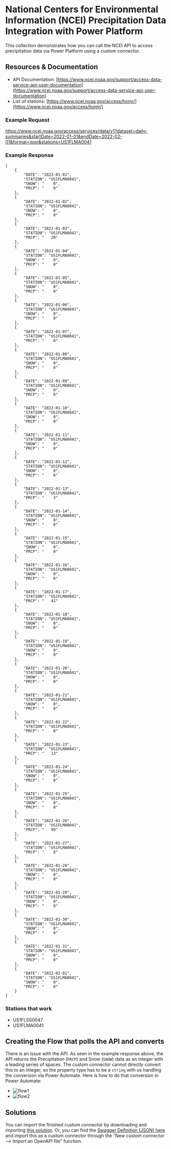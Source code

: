 # National Centers for Environmental Information (NCEI) Precipitation Data Integration with Power Platform
This collection demonstrates how you can call the NCEI API to access precipitation data via Power Platform using a custom connector.

## Resources & Documentation
- API Documentation: [https://www.ncei.noaa.gov/support/access-data-service-api-user-documentation](https://www.ncei.noaa.gov/support/access-data-service-api-user-documentation)
- List of stations: [https://www.ncei.noaa.gov/access/homr/](https://www.ncei.noaa.gov/access/homr/)

### Example Request
https://www.ncei.noaa.gov/access/services/data/v1?dataset=daily-summaries&startDate=2022-01-01&endDate=2022-02-01&format=json&stations=US1FLMA0041

### Example Response
```
[
    {
        "DATE": "2022-01-01",
        "STATION": "US1FLMA0041",
        "SNOW": "    0",
        "PRCP": "    0"
    },
    {
        "DATE": "2022-01-02",
        "STATION": "US1FLMA0041",
        "SNOW": "    0",
        "PRCP": "    0"
    },
    {
        "DATE": "2022-01-03",
        "STATION": "US1FLMA0041",
        "PRCP": "   20"
    },
    {
        "DATE": "2022-01-04",
        "STATION": "US1FLMA0041",
        "SNOW": "    0",
        "PRCP": "    0"
    },
    {
        "DATE": "2022-01-05",
        "STATION": "US1FLMA0041",
        "SNOW": "    0",
        "PRCP": "    0"
    },
    {
        "DATE": "2022-01-06",
        "STATION": "US1FLMA0041",
        "SNOW": "    0",
        "PRCP": "    0"
    },
    {
        "DATE": "2022-01-07",
        "STATION": "US1FLMA0041",
        "PRCP": "    0"
    },
    {
        "DATE": "2022-01-08",
        "STATION": "US1FLMA0041",
        "SNOW": "    0",
        "PRCP": "    0"
    },
    {
        "DATE": "2022-01-09",
        "STATION": "US1FLMA0041",
        "SNOW": "    0",
        "PRCP": "    0"
    },
    {
        "DATE": "2022-01-10",
        "STATION": "US1FLMA0041",
        "SNOW": "    0",
        "PRCP": "    0"
    },
    {
        "DATE": "2022-01-11",
        "STATION": "US1FLMA0041",
        "SNOW": "    0",
        "PRCP": "    0"
    },
    {
        "DATE": "2022-01-12",
        "STATION": "US1FLMA0041",
        "SNOW": "    0",
        "PRCP": "    0"
    },
    {
        "DATE": "2022-01-13",
        "STATION": "US1FLMA0041",
        "PRCP": "    3"
    },
    {
        "DATE": "2022-01-14",
        "STATION": "US1FLMA0041",
        "SNOW": "    0",
        "PRCP": "    0"
    },
    {
        "DATE": "2022-01-15",
        "STATION": "US1FLMA0041",
        "SNOW": "    0",
        "PRCP": "    0"
    },
    {
        "DATE": "2022-01-16",
        "STATION": "US1FLMA0041",
        "SNOW": "    0",
        "PRCP": "    0"
    },
    {
        "DATE": "2022-01-17",
        "STATION": "US1FLMA0041",
        "PRCP": "   41"
    },
    {
        "DATE": "2022-01-18",
        "STATION": "US1FLMA0041",
        "SNOW": "    0",
        "PRCP": "    0"
    },
    {
        "DATE": "2022-01-19",
        "STATION": "US1FLMA0041",
        "SNOW": "    0",
        "PRCP": "    0"
    },
    {
        "DATE": "2022-01-20",
        "STATION": "US1FLMA0041",
        "SNOW": "    0",
        "PRCP": "    0"
    },
    {
        "DATE": "2022-01-21",
        "STATION": "US1FLMA0041",
        "SNOW": "    0",
        "PRCP": "    0"
    },
    {
        "DATE": "2022-01-22",
        "STATION": "US1FLMA0041",
        "PRCP": "    0"
    },
    {
        "DATE": "2022-01-23",
        "STATION": "US1FLMA0041",
        "PRCP": "   13"
    },
    {
        "DATE": "2022-01-24",
        "STATION": "US1FLMA0041",
        "SNOW": "    0",
        "PRCP": "    0"
    },
    {
        "DATE": "2022-01-25",
        "STATION": "US1FLMA0041",
        "SNOW": "    0",
        "PRCP": "    0"
    },
    {
        "DATE": "2022-01-26",
        "STATION": "US1FLMA0041",
        "PRCP": "   99"
    },
    {
        "DATE": "2022-01-27",
        "STATION": "US1FLMA0041",
        "PRCP": "    8"
    },
    {
        "DATE": "2022-01-28",
        "STATION": "US1FLMA0041",
        "SNOW": "    0",
        "PRCP": "    0"
    },
    {
        "DATE": "2022-01-29",
        "STATION": "US1FLMA0041",
        "SNOW": "    0",
        "PRCP": "    0"
    },
    {
        "DATE": "2022-01-30",
        "STATION": "US1FLMA0041",
        "SNOW": "    0",
        "PRCP": "    0"
    },
    {
        "DATE": "2022-01-31",
        "STATION": "US1FLMA0041",
        "SNOW": "    0",
        "PRCP": "    0"
    },
    {
        "DATE": "2022-02-01",
        "STATION": "US1FLMA0041",
        "SNOW": "    0",
        "PRCP": "    0"
    }
]
```

### Stations that work
- US1FLSS0047
- US1FLMA0041

## Creating the Flow that polls the API and converts
There is an issue with the API. As seen in the example response above, the API returns the Precipitation (`PRCP`) and Snow (`SNOW`) data as an integer with a leading series of spaces. The custom connector cannot directly convert this to an integer, so the property type has to be a `string` with us handling the conversion via Power Automate. Here is how to do that conversion in Power Automate:
- ![flow1](./images/flow1.png)
- ![flow2](./images/flow2.png)

## Solutions
You can import the finished custom connector by downloading and importing [this solution](./solutions/NCEI_1_0_0_1.zip). Or, you can find the [Swagger Definition (JSON) here](./solutions/NCEI-Precipitation.swagger.json) and import this as a custom connector through the "New custom connector --> Import an OpenAPI file" function.